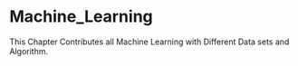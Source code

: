 # Machine_Learning
This Chapter Contributes all Machine Learning with Different Data sets and Algorithm.
